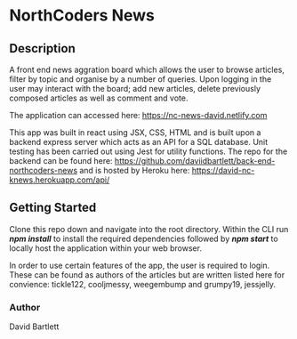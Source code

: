 # NorthCoders News

## Description

A front end news aggration board which allows the user to browse articles, filter by topic and organise by a number of queries. Upon logging in the user may interact with the board; add new articles, delete previously composed articles as well as comment and vote.

The application can accessed here: https://nc-news-david.netlify.com

This app was built in react using JSX, CSS, HTML and is built upon a backend express server which acts as an API for a SQL database. Unit testing has been carried out using Jest for utility functions. The repo for the backend can be found here:
https://github.com/daviidbartlett/back-end-northcoders-news
and is hosted by Heroku here:
https://david-nc-knews.herokuapp.com/api/

## Getting Started

Clone this repo down and navigate into the root directory. Within the CLI run **_npm install_** to install the required dependencies followed by **_npm start_** to locally host the application within your web browser.

In order to use certain features of the app, the user is required to login. These can be found as authors of the articles but are written listed here for convience: tickle122, cooljmessy, weegembump and grumpy19, jessjelly.

### Author

David Bartlett
